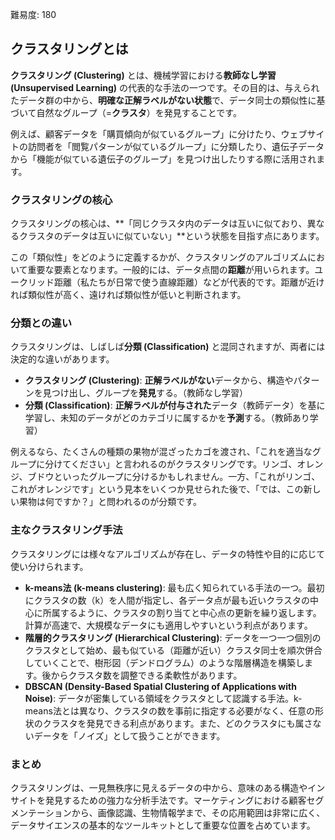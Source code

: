 難易度: 180

## クラスタリングとは

**クラスタリング (Clustering)** とは、機械学習における**教師なし学習 (Unsupervised Learning)** の代表的な手法の一つです。その目的は、与えられたデータ群の中から、**明確な正解ラベルがない状態**で、データ同士の類似性に基づいて自然なグループ（=**クラスタ**）を発見することです。

例えば、顧客データを「購買傾向が似ているグループ」に分けたり、ウェブサイトの訪問者を「閲覧パターンが似ているグループ」に分類したり、遺伝子データから「機能が似ている遺伝子のグループ」を見つけ出したりする際に活用されます。

### クラスタリングの核心

クラスタリングの核心は、**「同じクラスタ内のデータは互いに似ており、異なるクラスタのデータは互いに似ていない」**という状態を目指す点にあります。

この「類似性」をどのように定義するかが、クラスタリングのアルゴリズムにおいて重要な要素となります。一般的には、データ点間の**距離**が用いられます。ユークリッド距離（私たちが日常で使う直線距離）などが代表的です。距離が近ければ類似性が高く、遠ければ類似性が低いと判断されます。

### 分類との違い

クラスタリングは、しばしば**分類 (Classification)** と混同されますが、両者には決定的な違いがあります。

*   **クラスタリング (Clustering)**: **正解ラベルがない**データから、構造やパターンを見つけ出し、グループを**発見**する。（教師なし学習）
*   **分類 (Classification)**: **正解ラベルが付与された**データ（教師データ）を基に学習し、未知のデータがどのカテゴリに属するかを**予測**する。（教師あり学習）

例えるなら、たくさんの種類の果物が混ざったカゴを渡され、「これを適当なグループに分けてください」と言われるのがクラスタリングです。リンゴ、オレンジ、ブドウといったグループに分けるかもしれません。一方、「これがリンゴ、これがオレンジです」という見本をいくつか見せられた後で、「では、この新しい果物は何ですか？」と問われるのが分類です。

### 主なクラスタリング手法

クラスタリングには様々なアルゴリズムが存在し、データの特性や目的に応じて使い分けられます。

*   **k-means法 (k-means clustering)**: 最も広く知られている手法の一つ。最初にクラスタの数（k）を人間が指定し、各データ点が最も近いクラスタの中心に所属するように、クラスタの割り当てと中心点の更新を繰り返します。計算が高速で、大規模なデータにも適用しやすいという利点があります。
*   **階層的クラスタリング (Hierarchical Clustering)**: データを一つ一つ個別のクラスタとして始め、最も似ている（距離が近い）クラスタ同士を順次併合していくことで、樹形図（デンドログラム）のような階層構造を構築します。後からクラスタ数を調整できる柔軟性があります。
*   **DBSCAN (Density-Based Spatial Clustering of Applications with Noise)**: データが密集している領域をクラスタとして認識する手法。k-means法とは異なり、クラスタの数を事前に指定する必要がなく、任意の形状のクラスタを発見できる利点があります。また、どのクラスタにも属さないデータを「ノイズ」として扱うことができます。

### まとめ

クラスタリングは、一見無秩序に見えるデータの中から、意味のある構造やインサイトを発見するための強力な分析手法です。マーケティングにおける顧客セグメンテーションから、画像認識、生物情報学まで、その応用範囲は非常に広く、データサイエンスの基本的なツールキットとして重要な位置を占めています。